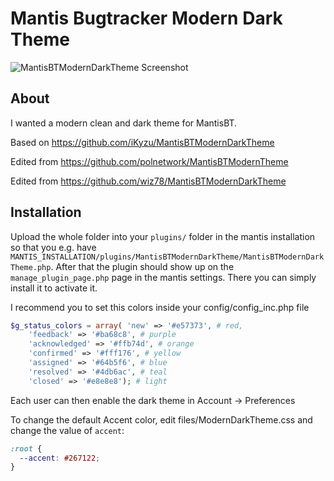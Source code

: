 # Mantis Bugtracker Modern Dark Theme

![MantisBTModernDarkTheme Screenshot](files/MantisBTModernDarkTheme_Screenshot.png)

## About

I wanted a modern clean and dark theme for MantisBT. 

Based on https://github.com/iKyzu/MantisBTModernDarkTheme

Edited from https://github.com/polnetwork/MantisBTModernTheme

Edited from https://github.com/wiz78/MantisBTModernDarkTheme

## Installation

Upload the whole folder into your `plugins/` folder in the mantis installation so that you e.g. have `MANTIS_INSTALLATION/plugins/MantisBTModernDarkTheme/MantisBTModernDarkTheme.php`. After that the plugin should show up on the `manage_plugin_page.php` page in the mantis settings. There you can simply install it to activate it.

I recommend you to set this colors inside your config/config_inc.php file

```php
$g_status_colors = array( 'new' => '#e57373', # red,
    'feedback' => '#ba68c8', # purple
    'acknowledged' => '#ffb74d', # orange
    'confirmed' => '#fff176', # yellow
    'assigned' => '#64b5f6', # blue
    'resolved' => '#4db6ac', # teal
    'closed' => '#e8e8e8'); # light
```

Each user can then enable the dark theme in Account -> Preferences

To change the default Accent color, edit files/ModernDarkTheme.css and change the value of `accent`:

```css
:root {
  --accent: #267122;
}
```
